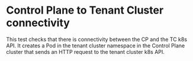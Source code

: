 # Control Plane to Tenant Cluster connectivity

This test checks that there is connectivity between the CP and the TC k8s API.
It creates a Pod in the tenant cluster namespace in the Control Plane cluster that sends an HTTP request to the tenant cluster k8s API.
